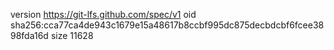 version https://git-lfs.github.com/spec/v1
oid sha256:cca77ca4de943c1679e15a48617b8ccbf995dc875decbdcbf6fcee3898fda16d
size 11628
